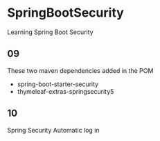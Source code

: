 # SpringBootSecurity
Learning Spring Boot Security
## 09
These two maven dependencies added in the POM
* spring-boot-starter-security
* thymeleaf-extras-springsecurity5
## 10
Spring Security Automatic log in 
